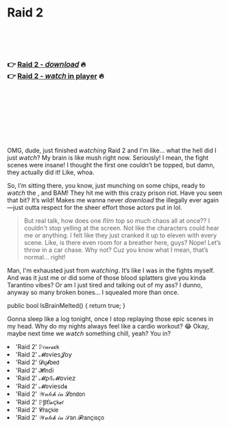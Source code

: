<h1>Raid 2</h1>

<br><br><br>

<h3>👉 <a href="https://Davids-taphorada1989.github.io/xljhrzkrhp/">Raid 2 - 𝘥𝘰𝘸𝘯𝘭𝘰𝘢𝘥</a> 🔥<br>
👉 <a href="https://Davids-taphorada1989.github.io/xljhrzkrhp/">Raid 2 - 𝘸𝘢𝘵𝘤𝘩 in player</a> 🔥
</h3>



<br><br><br><br><br><br><br>


OMG, dude, just finished 𝘸𝘢𝘵𝘤𝘩𝘪𝘯𝘨 Raid 2 and I'm like... what the hell did I just 𝘸𝘢𝘵𝘤𝘩? My brain is like mush right now. Seriously! I mean, the fight scenes were insane! I thought the first one couldn’t be topped, but damn, they actually did it! Like, whoa.

So, I’m sitting there, you know, just munching on some chips, ready to 𝘸𝘢𝘵𝘤𝘩 the  , and BAM! They hit me with this crazy prison riot. Have you seen that bit? It’s wild! Makes me wanna never 𝘥𝘰𝘸𝘯𝘭𝘰𝘢𝘥 the   illegally ever again—just outta respect for the sheer effort those actors put in lol.

> But real talk, how does one 𝘧𝘪𝘭𝘮 top so much chaos all at once?? I couldn't stop yelling at the screen. Not like the characters could hear me or anything. I felt like they just cranked it up to eleven with every scene. Like, is there even room for a breather here, guys? Nope! Let’s throw in a car chase. Why not? Cuz you know what I mean, that’s normal... right!

Man, I'm exhausted just from 𝘸𝘢𝘵𝘤𝘩𝘪𝘯𝘨. It’s like I was in the fights myself. And was it just me or did some of those blood splatters give you kinda Tarantino vibes? Or am I just tired and talking out of my ass? I dunno, anyway so many broken bones... I squealed more than once.

public bool IsBrainMelted() { return true; }

Gonna sleep like a log tonight, once I stop replaying those epic scenes in my head. Why do my   nights always feel like a cardio workout? 😂 Okay, maybe next time we 𝘸𝘢𝘵𝘤𝘩 something chill, yeah? You in?

<li>'Raid 2' 𝙿𝑒𝒶𝒸𝓸𝐜𝗄</li>
<li>'Raid 2' 𝓜𝗈ν𝗂𝖾𝗌𝓙𝗈𝗒</li>
<li>'Raid 2' 𝓓ų𝓫𝖻𝖾𝖽</li>
<li>'Raid 2' 𝓗𝗂𝗇ԁ𝗂</li>
<li>'Raid 2' 𝓜ρ𝟜𝓜𝗈ν𝗂𝖾𝗓</li>
<li>'Raid 2' 𝓜𝗈ν𝗂𝖾𝗌ԁ𝖆</li>
<li>'Raid 2' 𝒲𝒶𝓉𝒸𝒽 𝒾𝓃 𝓛𝗈𝗇𝖽𝗈𝗇</li>
<li>'Raid 2' 𝙿Ꞵť𝗅𝓸ç𝗄𝓮𝗋</li>
<li>'Raid 2' 𝓒𝗋𝖺ç𝗄𝗅𝖾</li>
<li>'Raid 2' 𝒲𝒶𝓉𝒸𝒽 𝒾𝓃 𝒮𝖺𝗇 𝓕𝗋𝖺𝗇ç𝗂𝗌ç𝗈</li>
